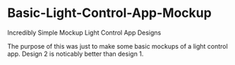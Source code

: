 # Basic-Light-Control-App-Mockup
Incredibly Simple Mockup Light Control App Designs

The purpose of this was just to make some basic mockups of a light control app. Design 2 is noticably better than design 1. 
